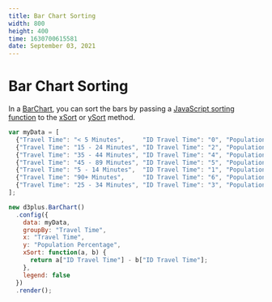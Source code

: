 ```yaml
---
title: Bar Chart Sorting
width: 800
height: 400
time: 1630700615581
date: September 03, 2021
---
```


# Bar Chart Sorting

In a [BarChart](http://d3plus.org/docs/#BarChart), you can sort the bars by passing a [JavaScript sorting function](https://developer.mozilla.org/en-US/docs/Web/JavaScript/Reference/Global_Objects/Array/sort) to the [xSort](http://d3plus.org/docs/#Plot.xSort) or [ySort](http://d3plus.org/docs/#Plot.ySort) method.

```js
var myData = [
  {"Travel Time": "< 5 Minutes",     "ID Travel Time": "0", "Population Percentage":  2},
  {"Travel Time": "15 - 24 Minutes", "ID Travel Time": "2", "Population Percentage": 30},
  {"Travel Time": "35 - 44 Minutes", "ID Travel Time": "4", "Population Percentage":  7},
  {"Travel Time": "45 - 89 Minutes", "ID Travel Time": "5", "Population Percentage": 11},
  {"Travel Time": "5 - 14 Minutes",  "ID Travel Time": "1", "Population Percentage": 20},
  {"Travel Time": "90+ Minutes",     "ID Travel Time": "6", "Population Percentage":  5},
  {"Travel Time": "25 - 34 Minutes", "ID Travel Time": "3", "Population Percentage": 25}
];

new d3plus.BarChart()
  .config({
    data: myData,
    groupBy: "Travel Time",
    x: "Travel Time",
    y: "Population Percentage",
    xSort: function(a, b) {
      return a["ID Travel Time"] - b["ID Travel Time"];
    },
    legend: false
  })
  .render();
```
